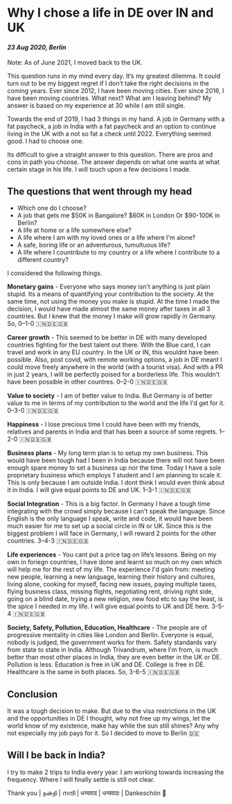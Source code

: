 # Why I chose a life in DE over IN and UK

#### *23 Aug 2020, Berlin*

Note: As of June 2021, I moved back to the UK.

This question runs in my mind every day. It’s my greatest dilemma. It could turn out to be my biggest regret if I don’t take the right decisions in the coming years. Ever since 2012, I have been moving cities. Ever since 2016, I have been moving countries. What next? What am I leaving behind? My answer is based on my experience at 30 while I am still single.

Towards the end of 2019, I had 3 things in my hand. A job in Germany with a fat paycheck, a job in India with a fat paycheck and an option to continue living in the UK with a not so fat a check until 2022. Everything seemed good. I had to choose one.

Its difficult to give a straight answer to this question. There are pros and cons in path you choose. The answer depends on what one wants at what certain stage in his life. I will touch upon a few decisions I made.

## The questions that went through my head

  - Which one do I choose?
  - A job that gets me $50K in Bangalore? $60K in London Or $90-100K in Berlin?
  - A life at home or a life somewhere else?
  - A life where I am with my loved ones or a life where I'm alone?
  - A safe, boring life or an adventurous, tumultuous life?
  - A life where I countribute to my country or a life where I contribute to a different country?

I considered the following things.

**Monetary gains** - Everyone who says money isn't anything is just plain stupid. Its a means of quantifying your contribution to the society. At the same time, not using the money you make is stupid. At the time I made the decision, I would have made almost the same money after taxes in all 3 countries. But I knew that the money I make will grow rapidly in Germany. So, 0–1-0 🇮🇳🇩🇪🇬🇧

**Career growth** - This seemed to be better in DE with many developed countries fighting for the best talent out there. With the Blue card, I can travel and work in any EU country. In the UK or IN, this wouldnt have been possible. Also, post covid, with remote working options, a job in DE meant I could move freely anywhere in the world (with a tourist visa). And with a PR in just 2 years, I will be perfectly poised for a borderless life. This wouldn't have been possible in other countres. 0–2-0 🇮🇳🇩🇪🇬🇧

**Value to society** - I am of better value to India. But Germany is of better value to me in terms of my contribution to the world and the life I'd get for it. 0–3-0 🇮🇳🇩🇪🇬🇧

**Happiness** - I lose precious time I could have been with my friends, relatives and parents in India and that has been a source of some regrets. 1–2-0 🇮🇳🇩🇪🇬🇧

**Business plans** - My long term plan is to setup my own business. This would have been tough had I been in India because there will not have been enough spare money to set a business up nor the time. Today I have a sole proprietary business which employs 1 student and I am planning to scale it. This is only because I am outside India. I dont think I would even think about it in India. I will give equal points to DE and UK. 1–3-1 🇮🇳🇩🇪🇬🇧

**Social Integration** - This is a big factor. In Germany I have a tough time integrating with the crowd simply because I can't speak the language. Since English is the only language I speak, write and code, it would have been much easier for me to set up a social circle in IN or UK. Since this is the biggest problem I will face in Germany, I will reward 2 points for the other countries. 3–4-3 🇮🇳🇩🇪🇬🇧

**Life experiences** - You cant put a price tag on life’s lessons. Being on my own in foriegn countries, I have done and learnt so much on my own which will help me for the rest of my life. The experience I'd gain from: meeting new people, learning a new language, learning their history and cultures, living alone, cooking for myself, facing new issues, paying multiple taxes, flying business class, missing flights, negotiating rent, driving right side, going on a blind date, trying a new religion, new food etc to say the least, is the spice I needed in my life. I will give equal points to UK and DE here. 3-5-4 🇮🇳🇩🇪🇬🇧

**Society, Safety, Pollution, Education, Healthcare** - The people are of progressive mentality in cities like London and Berlin. Everyone is equal, nobody is judged, the government works for them. Safety standards vary from state to state in India. Although Trivandrum, where I'm from, is much better than most other places in India, they are even better in the UK or DE. Pollution is less. Education is free in UK and DE. College is free in DE. Healthcare is the same in both places. So, 3-6-5 🇮🇳🇩🇪🇬🇧

## Conclusion

It was a tough decision to make. But due to the visa restrictions in the UK and the opportunities in DE I thought, why not free up my wings, let the world know of my existence, make hay while the sun still shines? Any why not especially my job pays for it. So I decided to move to Berlin 🇩🇪

## Will I be back in India?

I try to make 2 trips to India every year. I am working towards increasing the frequency. Where I will finally settle is still not clear.

<span align='center'>Thank you | நன்றி | നന്ദി | धन्यवाद | धन्यवादः | Dankeschön 🙏</span>
